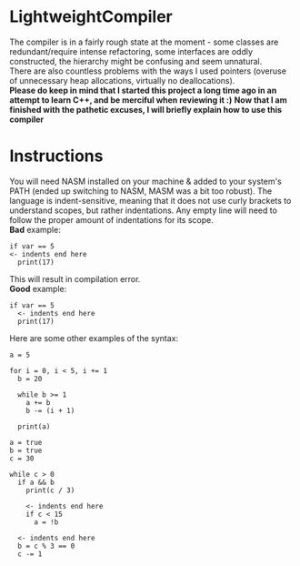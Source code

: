 # LightweightCompiler

The compiler is in a fairly rough state at the moment - some classes are redundant/require intense refactoring, some interfaces are oddly constructed, the hierarchy might be confusing and seem unnatural.  
There are also countless problems with the ways I used pointers (overuse of unnecessary heap allocations, virtually no deallocations).  
**Please do keep in mind that I started this project a long time ago in an attempt to learn C++, and be merciful when reviewing it :)**
**Now that I am finished with the pathetic excuses, I will briefly explain how to use this compiler**  

# Instructions
You will need NASM installed on your machine & added to your system's PATH (ended up switching to NASM, MASM was a bit too robust).
The language is indent-sensitive, meaning that it does not use curly brackets to understand scopes, but rather indentations. Any empty line will need to follow the proper amount of indentations for its scope.   
**Bad** example:
```
if var == 5
<- indents end here
  print(17)
```
This will result in compilation error.  
**Good** example:
```
if var == 5
  <- indents end here
  print(17)
```
Here are some other examples of the syntax:
```
a = 5

for i = 0, i < 5, i += 1
  b = 20
	
  while b >= 1
    a += b
    b -= (i + 1)
	
  print(a)
```
```
a = true
b = true
c = 30

while c > 0
  if a && b
    print(c / 3)
    
    <- indents end here
    if c < 15
      a = !b
  
  <- indents end here
  b = c % 3 == 0
  c -= 1
```
